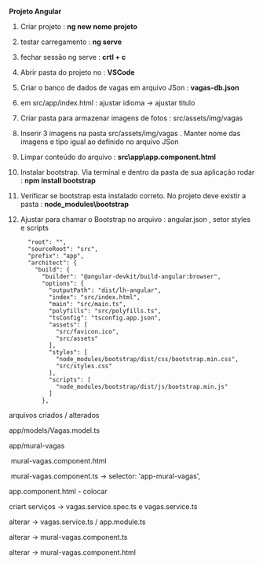 **Projeto Angular**

1. Criar projeto : **ng new nome projeto**

2. testar carregamento : **ng serve**

3. fechar sessão ng serve  : **crtl + c**

4. Abrir pasta do projeto no :  **VSCode**

5. Criar o banco de dados de vagas em arquivo JSon : **vagas-db.json**

6. em src/app/index.html : ajustar idioma  -> <html lang="pt-br"> ajustar titulo <title>Seu Titulo</title>

7. Criar pasta para armazenar imagens de fotos : src/assets/img/vagas

8. Inserir 3 imagens na pasta src/assets/img/vagas . Manter nome das imagens e tipo igual ao definido no arquivo JSon

9. Limpar conteúdo do arquivo :    **src\app\app.component.html**

10. Instalar bootstrap. Via terminal e dentro da  pasta de sua aplicação rodar : **npm install bootstrap**

11. Verificar se bootstrap esta instalado correto. No projeto  deve existir a pasta :  **node_modules\bootstrap**

12. Ajustar para chamar o Bootstrap no arquivo : angular.json , setor styles e scripts

          "root": "",
          "sourceRoot": "src",
          "prefix": "app",
          "architect": {
            "build": {
              "builder": "@angular-devkit/build-angular:browser",
              "options": {
                "outputPath": "dist/lh-angular",
                "index": "src/index.html",
                "main": "src/main.ts",
                "polyfills": "src/polyfills.ts",
                "tsConfig": "tsconfig.app.json",
                "assets": [
                  "src/favicon.ico",
                  "src/assets"
                ],
                "styles": [
                  "node_modules/bootstrap/dist/css/bootstrap.min.css",
                  "src/styles.css"
                ],
                "scripts": [
                  "node_modules/bootstrap/dist/js/bootstrap.min.js"
                ]
              },



arquivos criados / alterados 



app/models/Vagas.model.ts

app/mural-vagas

​	mural-vagas.component.html

​	mural-vagas.component.ts -> selector: 'app-mural-vagas',

app.component.html - colocar <app-mural-vagas></app-mural-vagas>

criart serviços -> vagas.service.spec.ts  e  vagas.service.ts

alterar ->  vagas.service.ts  /  app.module.ts

alterar -> mural-vagas.component.ts

alterar -> mural-vagas.component.html












